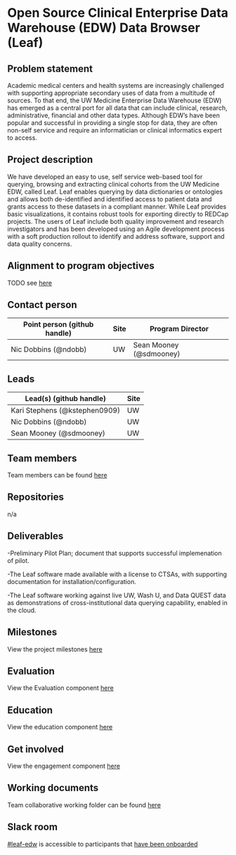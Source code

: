 # Open Source Clinical Enterprise Data Warehouse (EDW) Data Browser (Leaf) 

## Problem statement
Academic medical centers and health systems are increasingly challenged with supporting appropriate secondary uses of data from a multitude of sources. To that end, the UW Medicine Enterprise Data Warehouse (EDW) has emerged as a central port for all data that can include clinical, research, administrative, financial and other data types. Although EDW’s have been popular and successful in providing a single stop for data, they are often non-self service and require an informatician or clinical informatics expert to access. 

## Project description

We have developed an easy to use, self service web-based tool for querying, browsing and extracting clinical cohorts from the UW Medicine EDW, called Leaf.  Leaf enables querying by data dictionaries or ontologies and allows both de-identified and identified access to patient data and grants access to these datasets in a compliant manner. While Leaf provides basic visualizations, it contains robust tools for exporting directly to REDCap projects. The users of Leaf include both quality improvement and research investigators and has been developed using an Agile development process with a soft production rollout to identify and address software, support and data quality concerns. 

## Alignment to program objectives
TODO see [here](https://github.com/data2health/roadmap/blob/master/cd2h-foa.md)

## Contact person

Point person (github handle) | Site | Program Director
----------|--------------|---------------
Nic Dobbins (@ndobb) | UW | Sean Mooney (@sdmooney)

## Leads 

Lead(s) (github handle) | Site
----------|--------------|
Kari Stephens (@kstephen0909) | UW
Nic Dobbins   (@ndobb)        | UW
Sean Mooney   (@sdmooney)     | UW

## Team members 
Team members can be found [here](https://github.com/data2health/leaf-edw/blob/master/team.md)

## Repositories
n/a

## Deliverables

-Preliminary Pilot Plan; document that supports successful implemenation of pilot.

-The Leaf software made available with a license to CTSAs, with supporting documentation for installation/configuration.

-The Leaf software working against live UW, Wash U, and Data QUEST data as demonstrations of cross-institutional data querying capability, enabled in the cloud.

## Milestones 
View the project milestones [here](https://github.com/data2health/leaf-edw/milestones)

## Evaluation

View the Evaluation component [here](https://github.com/data2health/leaf-edw/blob/master/evaluation)

## Education
View the education component [here](https://github.com/data2health/leaf-edw/blob/master/Education.md)

## Get involved
View the engagement component [here](https://github.com/data2health/leaf-edw/blob/master/engagement.md)

## Working documents
Team collaborative working folder can be found [here](https://drive.google.com/drive/u/0/folders/1mtkdASHmgQ4HmIxAZPWeHyKfP0SR2kuG)

## Slack room
[#leaf-edw](https://cd2h.slack.com/messages/CG92VLQFP) is accessible to participants that [have been onboarded](bit.ly/cd2h-onboarding-form)
